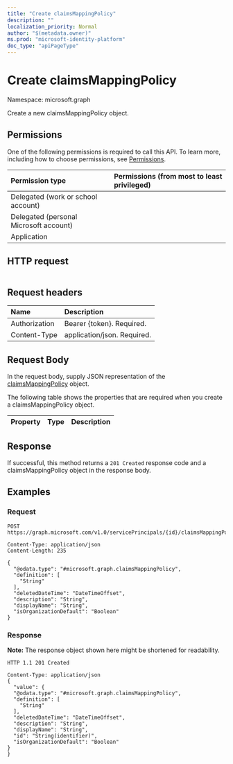 ```yaml
---
title: "Create claimsMappingPolicy"
description: ""
localization_priority: Normal
author: "$(metadata.owner)"
ms.prod: "microsoft-identity-platform"
doc_type: "apiPageType"
---
```


# Create claimsMappingPolicy

Namespace: microsoft.graph

Create a new claimsMappingPolicy object.

## Permissions

One of the following permissions is required to call this API. To learn more, including how to choose permissions, see [Permissions](/graph/permissions-reference).

| Permission type                        | Permissions (from most to least privileged) |
| :------------------------------------- | :------------------------------------------ |
| Delegated (work or school account)     |                                             |
| Delegated (personal Microsoft account) |                                             |
| Application                            |                                             |

## HTTP request

<!-- {
  "blockType": "ignored"
}
-->

```http

```

## Request headers

| Name          | Description                 |
| :------------ | :-------------------------- |
| Authorization | Bearer {token}. Required.   |
| Content-Type  | application/json. Required. |

## Request Body

In the request body, supply JSON representation of the [claimsMappingPolicy](../resources/-claimsmappingpolicy.md) object.

<!-- Actions and Functions -->

<!-- CRUD Methods -->

The following table shows the properties that are required when you create a claimsMappingPolicy object.

| Property | Type | Description |
| :------- | :--- | :---------- |

## Response

If successful, this method returns a `201 Created` response code and a claimsMappingPolicy object in the response body.

## Examples

### Request

<!-- {
  "blockType": "request",
  "name": "create_claimsmappingpolicy"
}
-->

```http
POST https://graph.microsoft.com/v1.0/servicePrincipals/{id}/claimsMappingPolicies/{id}

Content-Type: application/json
Content-Length: 235

{
  "@odata.type": "#microsoft.graph.claimsMappingPolicy",
  "definition": [
    "String"
  ],
  "deletedDateTime": "DateTimeOffset",
  "description": "String",
  "displayName": "String",
  "isOrganizationDefault": "Boolean"
}

```

### Response

**Note:** The response object shown here might be shortened for readability.

<!-- {
  "blockType": "response",
  "truncated": true,
  "@odata.type": "Microsoft.DirectoryServices.claimsMappingPolicy"
}
-->

```http
HTTP 1.1 201 Created

Content-Type: application/json
{
  "value": {
  "@odata.type": "#microsoft.graph.claimsMappingPolicy",
  "definition": [
    "String"
  ],
  "deletedDateTime": "DateTimeOffset",
  "description": "String",
  "displayName": "String",
  "id": "String(identifier)",
  "isOrganizationDefault": "Boolean"
}
}

```
